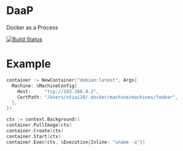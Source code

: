 # DaaP

Docker as a Process

[![Build Status](https://travis-ci.org/otiai10/daap.svg?branch=master)](https://travis-ci.org/otiai10/daap)

# Example

```go
container := NewContainer("debian:latest", Args{
  Machine: &MachineConfig{
    Host:     "tcp://192.168.0.2",
    CertPath: "/Users/otiai10/.docker/machine/machines/foobar",
  },
})

ctx := context.Background()
container.PullImage(ctx)
container.Create(ctx)
container.Start(ctx)
container.Exec(ctx, &Execution{Inline: "uname -a"})
```
